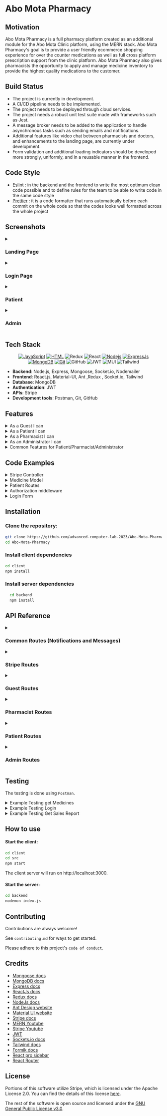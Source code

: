 # Abo Mota Pharmacy

## Motivation

Abo Mota Pharmacy is a full pharmacy platform created as an additional module for the Abo Mota Clinic platform, using the MERN stack. Abo Mota Pharmacy's goal is to provide a user friendly ecommerce shopping experience for over the counter medications as well as full cross platform prescription support from the clinic platform. Abo Mota Pharmacy also gives pharmacists the opportunity to apply and manage medicine inventory to provide the highest quality medications to the customer.

## Build Status

- The project is currently in development.
- A CI/CD pipeline needs to be implemented.
- The project needs to be deployed through cloud services.
- The project needs a robust unit test suite made with frameworks such as Jest.
- A message broker needs to be added to the application to handle asynchronous tasks such as sending emails and notifications.
- Additional features like video chat between pharmacists and doctors, and enhancements to the landing page, are currently under development.
- Form validation and additional loading indicators should be developed more strongly, uniformly, and in a reusable manner in the frontend.

## Code Style

- [Eslint](https://eslint.org/docs/latest/user-guide/getting-started) : in the backend and the frontend to write the most optimum clean code possible and to define rules for the team to be able to write code in the same code style
- [Prettier](https://prettier.io/) : it is a code formatter that runs automatically before each commit on the whole code so that the codes looks well formatted across the whole project

## Screenshots

<details>
<summary><h3>Landing Page</h3></summary>
<img width="1000" alt="login" src="./screenshots/l1.png">
<img width="1000" alt="login" src="./screenshots/l2.png">
<img width="1000" alt="login" src="./screenshots/l3.png">
<img width="1000" alt="login" src="./screenshots/l4.png">
<img width="1000" alt="login" src="./screenshots/l5.png">
</details>

<details>
<summary><h3>Login Page</h3></summary>
<img width="1000" alt="login" src="./screenshots/login.png">
</details>

<details>
<summary><h3>Patient</h3></summary>
<img width="1000" alt="login" src="./screenshots/patient/home1.png">
<img width="1000" alt="login" src="./screenshots/patient/home2.png">
<img width="1000" alt="login" src="./screenshots/patient/inventory.png">
<img width="1000" alt="login" src="./screenshots/patient/checkout_1.png">
<img width="1000" alt="login" src="./screenshots/patient/checkout_2.png">
<img width="1000" alt="login" src="./screenshots/patient/orders.png">
<img width="1000" alt="login" src="./screenshots/patient/prescriptions.png">
<img width="1000" alt="login" src="./screenshots/patient/chat.png">
<img width="1000" alt="login" src="./screenshots/patient/settings.png>





</details>

<details>
<summary><h3>Pharmacist</h3></summary>

<img width="1000" alt="login" src="./screenshots/pharmacist/home.png">
<img width="1000" alt="login" src="./screenshots/pharmacist/inventory.png">
<img width="1000" alt="login" src="./screenshots/pharmacist/salesReport.png">
<img width="1000" alt="login" src="./screenshots/pharmacist/pharmacistNotifcations.png">
<img width="1000" alt="login" src="./screenshots/pharmacist/doctors.png">
<img width="1000" alt="login" src="./screenshots/pharmacist/pharmacistChat.png">
<img width="1000" alt="login" src="./screenshots/pharmacist/pharmacistSettings.png">
</details>

<details>
<summary><h3>Admin</h3></summary>
<img width="1000" alt="login" src="./screenshots/viewPharmacist.png">
</details>

## Tech Stack

<div align="center" >
   
[![JavaScript](https://img.shields.io/badge/JavaScript-323330?style=for-the-badge&logo=javascript&logoColor=F7DF1E)](https://www.javascript.com)
[![HTML](https://img.shields.io/badge/HTML5-E34F26?style=for-the-badge&logo=html5&logoColor=white)](https://html.com/html5/)
![Redux](https://img.shields.io/badge/Built%20with-Redux-%23f44336?style=for-the-badge)
![React](https://img.shields.io/badge/react-%2320232a.svg?style=for-the-badge&logo=react&logoColor=%2361DAFB)
[![Nodejs](https://img.shields.io/badge/Node.js-339933?style=for-the-badge&logo=nodedotjs&logoColor=white)](https://nodejs.org/en/)
[![ExpressJs](https://img.shields.io/badge/Express.js-000000?style=for-the-badge&logo=express&logoColor=white)](https://GitHub.com/Naereen/badges/)
[![MongoDB](https://img.shields.io/badge/MongoDB-4EA94B?style=for-the-badge&logo=mongodb&logoColor=white)](https://www.mongodb.com/)
[![Git](https://img.shields.io/badge/Git-F05032?style=for-the-badge&logo=git&logoColor=white)](https://github.com/omar-sherif9992)
![GitHub](https://img.shields.io/badge/GitHub-100000?style=for-the-badge&logo=github&logoColor=white)
![JWT](https://img.shields.io/badge/JWT-black?style=for-the-badge&logo=JSON%20web%20tokens)
![MUI](https://img.shields.io/badge/MUI-%230081CB.svg?style=for-the-badge&logo=mui&logoColor=white)
![Tailwind](https://img.shields.io/badge/tailwindcss-0F172A?&logo=tailwindcss)

</div>

- **Backend**: Node.js, Express, Mongoose, Socket.io, Nodemailer
- **Frontend**: React.js, Material-UI, Ant ,Redux , Socket.io, Tailwind
- **Database**: MongoDB
- **Authentication**: JWT
- **APIs**: Stripe
- **Development tools**: Postman, Git, GitHub

## Features

<details>
<summary>As a Guest I can</summary>

- Register as a patient with my username, name, email, password, date of birth, gender, mobile number, and emergency contact details.
- Submit a request to register as a pharmacist with my username, name, email, password, date of birth, hourly rate, hospital affiliation, and educational background.

</details>

<details>
<summary>As a Patient I can</summary>

- View a list of all available medicines, including pictures, prices, and descriptions.
- Search for medicines based on name.
- Filter medicines based on their medicinal use.
- Add over-the-counter medicines to my cart.
- Add prescription medicines to my cart based on my prescription.
- View items in my cart.
- Remove items from my cart.
- Change the quantity of items in my cart.
- Checkout my order.
- Add new delivery addresses and choose from existing ones.
- Select payment methods including wallet, credit card, or cash on delivery.
- View my current and past orders along with their details and status.
- Cancel orders.
- View alternatives to medicines that are out of stock.
- Chat with a pharmacist.
- View the amount in my wallet.

</details>

<details>
<summary>As a Pharmacist I can</summary>

- Upload and submit required documents for registration such as ID, pharmacy degree, and working licenses.
- view a list of all available medicines (including picture of medicine, price, description)
- search for medicine based on name
- filter medicines based on medicinal use
- Add a medicine with its details like active ingredients, price, and quantity.
- Upload images for medicines.
- Edit details and prices of medicines.
- Archive or unarchive a medicine.
- View the available quantity and sales of each medicine.
- Filter sales reports based on medicine or date.
- Receive notifications when a medicine is out of stock.
- Chat with a doctor.
- View total sales reports based on a chosen month.
- View the amount in my wallet.

</details>

<details>
<summary>As an Administrator I can</summary>

- Add another administrator with a set username and password.
- Remove a pharmacist or patient from the system.
- View all the information uploaded by a pharmacist when they apply to join the platform.
- Accept or reject the request of a pharmacist to join the platform.
- View total sales reports based on a chosen month.
- View a pharmacist's information.
- View a patient's basic information.
- Change my password.
- Reset my password via OTP sent to email.
- view a list of all available medicines (including picture of medicine, price, description)
- search for medicine based on name
- filter medicines based on medicinal use

</details>

<details>
<summary>Common Features for Patient/Pharmacist/Administrator</summary>
   
- Login with my username and password.
- Logout of the system.
- Change my password.
- Reset my password via OTP sent to email.
- View a list of all available medicines including picture, price, and description.
- Search for medicine based on name.
- Filter medicines based on medicinal use.

</details>

## Code Examples

<details>
    <summary>
    Stripe Controller
    </summary>

```javascript
const stripe = require("stripe")(process.env.STRIPE_SECRET_KEY, {
  apiVersion: "2022-08-01",
});

const createPaymentIntent = async (req, res) => {
  try {
    const { amount } = req.body;

    const paymentIntent = await stripe.paymentIntents.create({
      amount: parseInt(amount),
      currency: "usd",
    });

    res.status(200).json({ clientSecret: paymentIntent.client_secret });
  } catch (error) {
    res.status(400).json({ error: error.message });
  }
};

const config = (req, res) => {
  res.send({
    publishableKey: process.env.STRIPE_PUBLISHABLE_KEY,
  });
};

module.exports = {
  createPaymentIntent,
  config,
};
```

</details>

<details>
    
<summary>Medicine Model</summary>

```javascript
const mongoose = require("mongoose");
const { Schema } = mongoose;

const medicineSchema = new Schema({
  name: String,
  description: String,
  activeIngredients: [String],
  price: Number,
  quantity: Number,
  medicineImage: {
    data: Buffer,
    contentType: String,
  },
  sales: {
    type: Number,
    default: 0,
  },
  medicinalUse: {
    type: String,
    enum: [
      "Antibiotic",
      "Pain Reliever",
      "Antipyretic",
      "Antifungal",
      "Antiviral",
      "Antiseptic",
      "Antispasmodic",
      "Antihistamine",
      "Anti-inflammatory",
      "Diuretic",
    ],
  },
  status: {
    type: String,
    enum: ["archived", "unarchived"],
    default: "unarchived",
  },
  isOverTheCounter: {
    type: Boolean,
    default: false,
  },
});

const Medicine = mongoose.model("Medicine", medicineSchema);
module.exports = Medicine;
```

</details>

<details>

<summary>
    Patient Routes
</summary>

```javascript
const express = require("express");
const router = express.Router();
const {
  getMedicines,
  getPatient,
  getOrders,
  cancelOrder,
  createOrder,
  removeFromCart,
  addToCart,
  addDeliveryAddress,
  payByWallet,
  changePassword,
  viewWallet,
  viewAlternatives,
  linkWithClinic,
  updatePrescriptionsQuantity,
} = require("../controller/patientController");

const authorize = require("../middlewares/authorization");

router.get("/", authorize, getPatient); //done

router.get("/medicines", authorize, getMedicines); //done

router.post("/addToCart", authorize, addToCart); //done

router.delete(`/removeFromCart`, authorize, removeFromCart); //done

router.get("/orders", authorize, getOrders); //done

router.patch("/cancelOrder", authorize, cancelOrder); //done

router.post("/createOrder", authorize, createOrder); //done

router.patch("/addDeliveryAddress", authorize, addDeliveryAddress); //done

router.patch("/deliveryAddress", authorize, addDeliveryAddress);

router.patch("/payByWallet", authorize, payByWallet); //done

router.patch("/changePassword", authorize, changePassword);

router.get("/wallet", authorize, viewWallet);

router.get("/alternatives", authorize, viewAlternatives);

router.post("/linkWithClinic", authorize, linkWithClinic);

router.patch("/updatePrescriptionsQuantity", authorize, updatePrescriptionsQuantity);

module.exports = router;
```

</details>

<details>
    <summary>
        Authorization middleware
    </summary>

```javascript
const jwt = require("jsonwebtoken");

const authToken = (req, res, next) => {
  const token = req.cookies.jwt;
  console.log(token);
  if (token) {
    jwt.verify(token, process.env.JWT_SECRET, (err, userData) => {
      if (err) return res.status(500).json({ message: "Unauthorized", isLoggedIn: false });

      req.userData = userData; //userData is the payload included in the token
      const userType = userData.userType;
      //check if the user type allowed for the current route
      console.log("baseUrl", req.baseUrl);
      if (userType === "admin" && req.baseUrl.includes("/admin")) next();
      else if (userType === "pharmacist" && req.baseUrl.includes("/pharmacist")) next();
      else if (
        userType === "patient" &&
        (req.baseUrl.includes("/patient") || req.baseUrl.includes("/stripe"))
      )
        next();
      else return res.status(403).json({ message: "Forbidden" });
    });
  } else {
    res.status(500).json({ message: "Unauthorized", isLoggedIn: false });
  }
};

module.exports = authToken;
```

</details>

<details>

   <summary>
        Login Form
   </summary> 
   
```javascript
import Button from "../../components/Button";
import { useEffect, useState } from "react";
import Input from "../../components/InputField";
import "./styles.css";
import logo from "../../../shared/assets/logo.png";
import * as yup from "yup";
import Header from "../../components/Header";
import { Formik } from "formik";
import LoadingIndicator from "../../components/LoadingIndicator";
import { useNavigate } from "react-router-dom";
import ForgetPasswordScreen from "../ForgetPasswordScreen";
import OtpScreen from "../OtpScreen";
import { login, useLoginMutation } from "../../../store";
import { useDispatch } from "react-redux";
import FormErrorDialog from "../../components/FormErrorDialog";

const LoginForm = () => {
const [isLoading, setIsLoading] = useState(false);
const [forgetPassword, setForgetPassword] = useState(false);
const [otpOpen, setOtpOpen] = useState(false);
const [email, setEmail] = useState("");
const [openDialog, setOpenDialog] = useState(false);

const navigate = useNavigate();
const [loginMutation, results] = useLoginMutation();
const dispatch = useDispatch();

useEffect(() => {
if (results.error) {
setOpenDialog(true);
}
}, [results]);

const handleSubmit = async (values, { resetForm }) => {
// values contains all the data needed for registeration
const user = {
username: values.username,
password: values.password,
};
setIsLoading(true);
await new Promise((resolve) => setTimeout(resolve, 3000));

    try {
      const result = await loginMutation(user).unwrap();
      // Use the result for navigation or other side effects
      if (result.userType === "patient") {
        dispatch(login({ role: "patient" }));
        navigate("/patient/medicine");
      } else if (result.userType === "pharmacist") {
        dispatch(login({ role: "pharmacist" }));
        navigate("/pharmacist");
      } else if (result.userType === "admin") {
        dispatch(login({ role: "admin" }));
        navigate("/admin");
      }
      resetForm({ values: "" });
    } catch (error) {
      console.error("Failed to login:", error);
    } finally {
      setIsLoading(false);
    }

};

const PharmacistForm = (
<Formik
      initialValues={initialPharmacistValues}
      validationSchema={PharmacistSchema}
      onSubmit={handleSubmit}
    >
{(formik) => (

<form onSubmit={formik.handleSubmit}>
{console.log(formik.values)}
<div className='form-container'>
<Input
label='Username*'
icon
type='text'
id='username'
error={formik.errors.username}
touch={formik.touched.username}
{...formik.getFieldProps("username")}
/>
</div>
<div className='form-container'>
<Input
label='Password*'
icon
type='password'
id='password'
error={formik.errors.password}
touch={formik.touched.password}
{...formik.getFieldProps("password")}
/>
</div>
<div className='submit-add-medicine-button-container'>
{isLoading ? (
<LoadingIndicator />
) : (
<Button type='submit'>Log in</Button>
)}
</div>
</form>
)}
</Formik>
);

console.log("res", results);
return (

<div className='login-div'>
<div className='login-portal'>
<div className='login-part'>
<div className='login-logo-div'>
{" "}
<img className='login-logo' src={logo} alt='logo' />{" "}
</div>
<Header header='Welcome Back!' type='login-header' />
</div>
<p className='login-word'>Login</p>
{PharmacistForm}
<div
className='flex justify-between mr-8 ml-8'
style={{
            display: "flex",
            justifyContent: "space-between",
            marginRight: "8px",
            marginLeft: "8px",
          }} >
<button
className='forget-password-button'
onClick={() => {
navigate("/registerPharmacist");
}} >
Register as Pharmacist?
</button>
<button
className='forget-password-button'
onClick={() => {
navigate("/registerPatient");
}} >
Register as Patient?
</button>

          <button
            className='forget-password-button'
            onClick={() => {
              setForgetPassword(true);
            }}
          >
            Forgot Password?
          </button>
        </div>
      </div>
      {forgetPassword && (
        <ForgetPasswordScreen
          closeForm={() => {
            setForgetPassword(false);
          }}
          goToOtp={() => {
            setOtpOpen(true);
          }}
          setEmail={setEmail}
        />
      )}
      {otpOpen && (
        <OtpScreen
          closeForm={() => {
            setOtpOpen(false);
          }}
          email={email}
        />
      )}
      <FormErrorDialog
        isError={openDialog}
        setClose={() => {
          setOpenDialog(false);
        }}
      />
    </div>

);
};

const PharmacistSchema = yup.object().shape({
username: yup.string().required("Please enter a valid username"),

password: yup
.string()
.min(8, "Password must be at least 8 characters long")
.matches(/[a-zA-Z]/, "Password must contain at least one letter")
.matches(/[0-9]/, "Password must contain at least one number")
.required("Please enter a valid password"),
});

const initialPharmacistValues = {
username: "",
password: "",
};

export default LoginForm;

````

</details>




## Installation

### Clone the repository:

```bash
git clone https://github.com/advanced-computer-lab-2023/Abo-Mota-Pharmacy.git
cd Abo-Mota-Pharmacy
````

### Install client dependencies

```bash
cd client
npm install
```

### Install server dependencies

```bash
  cd backend
  npm install
```

## API Reference

<details>
   <summary><h3>Common Routes (Notifications and Messages)</h1></summary>

#### Get Notifications

- **Endpoint**: `GET /api/common/notifications`
- **Description**: Retrieves notifications for a user.
- **Controller**: `getNotifications`
  - Retrieves all notifications for a user.

#### Send Notification

- **Endpoint**: `POST /api/common/notification`
- **Description**: Sends a new notification.
- **Controller**: `sendNotification`
  - Creates and sends notifications to specified recipients.
- **Body Parameters**:
  | Parameter | Type |Description |
  |-------------------|--------|---------------------------|
  | `recipientUsername`| string | Recipient's username |
  | `recipientType` | string | Recipient's user type |
  | `content` | string | Notification content |

#### Send Email Notification

- **Endpoint**: `POST /api/common/send-email`
- **Description**: Sends an email notification.
- **Controller**: `sendEmailNotif`
  - Sends email notifications using external email service.
- **Body Parameters**:
  | Parameter | Type | Description |
  |--------------|--------|---------------------------|
  | `email` | string | Recipient email address |
  | `subject` | string | Email subject |
  | `text` | string | Email body text |

</details>

<details>
   <summary><h3>Stripe Routes</h3></summary>
   
   #### Get Configurations
- **Endpoint**: `GET /api/stripe/config`
- **Description**: Retrieves Stripe configuration details.
- **Controller**: `config`
  - Returns Stripe publishable key.

#### Create Payment Intent

- **Endpoint**: `POST /api/stripe/create-payment-intent`
- **Description**: Creates a new payment intent for Stripe transactions.
- **Controller**: `createPaymentIntent`
  - Stripe Payment Intent Creation.
- **Body Parameters**:
  | Parameter | Type | Description |
  |---------------|--------|---------------------------|
  | `amount` | number | Transaction amount in USD |

</details>
<details>
   <summary><h3>Guest Routes</h3></summary>
   
#### Register Patient
- **Endpoint**: `POST /pharmaApi/guest/registerPatient`
- **Description**: Registers a patient to the pharmacy platform
- **Controller**: `registerPatient`
  - Adds a new patient to the database
- **Body Parameters**:
| Parameter   | Type   | Description    |
  |-------------|--------|----------------|
  | `name`      | string | Patient's name |
  | `username`  | string | User's username|
  | `nationalId`| string | National ID    |
  | `password`  | string | Account password|
  | `email`     | string | Email address  |
  | `dob`       | date   | Date of Birth  |
  | `mobile`    | number | Phone Number |
  | `gender`    | string | Gender (male or female) |
   | `emergencyContact.name`        | string | Emergency contact's name       |
  | `emergencyContact.mobile`      | string | Emergency contact's mobile     |
  | `emergencyContact.relation`    | string | Relation to emergency contact  |

#### Register Pharmacist

- **Endpoint**: `POST /pharmaApi/guest/registerPharmacist`
- **Description**: Registers a pharmacist to await approval on the platform
- **Controller**: `registerPharmacist`
  - Creates a new pharmacist awaiting approval by an admin
- **Body Parameters**:
- **Body Parameters**:
  | Parameter | Type | Description |
  |-------------|--------|-------------------|
  | `name` | string | Pharmacist's name |
  | `username` | string | User's username |
  | `nationalId`| file | National ID file |
  | `password` | string | Account password|
  | `email` | string | Email address |
  | `dob` | date | Date of Birth |
  | `educationalBackground` | string | Educational Background|
  | `affiliation` | string | Affiliation of Dr. |
  | `mobile` | number | Phone Number |
  | `gender` | string | Gender (male or female) |
  | `workingLicense`| file| Working license file|
  | `pharmacyDegree`| file | Pharmacy degree file|

#### Login

- **Endpoint**: `POST /pharmaApi/guest/login`
- **Description**: Logs in a registered patient/pharmacist/admin
- **Controller**: `login`
  - Logs in user and redirects to correct page, creates JWT authorization token
- **Body Parameters**:
  | Parameter | Type | Description |
  |-------------|--------|-------------------|
  | `username` | string | Account username |
  | `password` | string | Account password |

#### Logout

- **Endpoint**: `POST /pharmaApi/guest/logout`
- **Description**: Logs out currently logged in user
- **Controller**: `logout`
  - Logs out currently logged in user and destroys JWT token

#### Request OTP

- **Endpoint**: `POST /pharmaApi/guest/otp`
- **Description**: Requests an OTP to be sent to a given email to reset password
- **Controller**: `requestOtp`
  - Sends an email containing an OTP to the requesting user
- **Body Parameters**:
  | Parameter | Type | Description |
  |-------------|--------|-------------------|
  | `email` | string | Account email |

#### Forgot Password

- **Endpoint**: `/pharmaApi/guest/forgotPassword`
- **Description**: Changes password using previously sent otp
- **Controller**: `forgotPassword`
  - Resets password using sent OTP
- **Body Parameters**:
  | Parameter | Type | Description |
  |-------------|--------|-------------------|
  | `email` | string | Account email |
  | `otp` | string | OTP received on email |
  | `newPassword` | string | New password |

</details>
<details>
   <summary>
      <h3>
         Pharmacist Routes
      </h3>
   </summary>
   
#### Add Medicine
- **Endpoint**: `POST /pharmaApi/pharmacist/medicine`

- **Description**: Creates a new medicine record.
- **Controller**: `addMedicine`

  - Adds new medicine details to the database.

- **Body Parameters**:
  | Parameter | Type | Description |
  |---------------------|--------|-----------------------------------|
  | `name` | string | Medicine name |
  | `description` | string | Description |
  | `price` | number | Price |
  | `activeIngredients` | string | Active ingredients |
  | `quantity` | number | Quantity available |
  | `medicinalUse` | string | Medicinal use |
  | `isOverTheCounter` | boolean| Availability over the counter |
  | `medicineImage` | file | Image of the medicine |

#### Edit Medicine

- **Endpoint**: `PATCH /pharmaApi/pharmacist/medicine/:name`
- **Description**: Modifies a medicine record.
- **Controller**: `editMedicine`
  - Updates existing medicine details.
- **Path Parameters (Params)**:
  | Parameter | Type | Description |
  |---------------------|--------|-----------------------------------|
  | `name` | string | Medicine name to update |

- **Body Parameters**:
  | Parameter | Type | Description |
  |---------------------|--------|-----------------------------------|
  | `name` | string | Medicine name |
  | `description` | string | Description |
  | `price` | number | Price |
  | `activeIngredients` | string | Active ingredients |
  | `quantity` | number | Quantity available |
  | `medicinalUse` | string | Medicinal use |
  | `isOverTheCounter` | boolean| Availability over the counter |
  | `medicineImage` | file | Image of the medicine|

#### Get Sales Reports

- **Endpoint**: `GET /pharmaApi/pharmacist/salesReport`
- **Description**: Retrieves sales reports data grouped together by the same date (day/month/year).
- **Controller**: `getSalesReports`
  - Generates sales reports for medicines.

#### Change Password

- **Endpoint**: `PATCH /pharmaApi/pharmacist/changePassword`
- **Description**: Updates pharmacist's password.
- **Controller**: `changePassword`
  - Allows pharmacists to change their password.
- **Body Parameters**:
  | Parameter | Type | Description |
  |---------------------|--------|-----------------------------------|
  `oldPassword` | string | Old password of current pharmacist
  | `newPassword` | string | New password of current pharmacist |

#### View Wallet

- **Endpoint**: `GET /pharmaApi/pharmacist/wallet`
- **Description**: Retrieves wallet information.
- **Controller**: `viewWallet`
  - Displays current wallet balance for a pharmacist.

#### Archive Medicine

- **Endpoint**: `PATCH /pharmaApi/pharmacist/archive`
- **Description**: Changes medicine status to archived.
- **Controller**: `archiveMedicine`
  - Archives a specific medicine.
- **Body Parameters**:
  | Parameter | Type | Description |
  |---------------------|--------|-----------------------------------|
  `medicineName` | string | Archives a medicine

#### Unarchive Medicine

- **Endpoint**: `PATCH /pharmaApi/pharmacist/unarchive`
- **Description**: Changes medicine status to unarchived.
- **Controller**: `unarchiveMedicine`
  - Reverts archive status of a medicine.
- **Body Parameters**:
| Parameter | Type | Description |
|---------------------|--------|-----------------------------------|
`medicineName` | string | Unarchives a medicine
</details>
<details>
   <summary><h3>Patient Routes </h1></summary>

#### Get Logged In Patient

- **Endpoint**: `GET /pharmaApi/patient`
- **Description**: Retrieves logged in patient information
- **Controller**: `getPatient`
  - Fetches logged in patient's account object

#### Get All Medicines

- **Endpoint**: `GET /pharmaApi/patient/medicines`
- **Description**: Retrieves a list of all available medicines in the pharmacy
- **Controller**: `getMedicines`
  - Fetches and returns a list of all medicines from the database

#### Get All Pharmacists

- **Endpoint**: `GET /pharmaApi/patient/pharmacists`
- **Description**: Provides information about all pharmacists associated with the pharmacy
- **Controller**: `getPharmacists`
  - Gathers and returns data about all pharmacists, including their qualifications and availability

#### Add to Cart

- **Endpoint**: `POST /pharmaApi/patient/addToCart`
- **Description**: Allows the logged-in patient to add a specific medicine to their cart
- **Controller**: `addToCart`
  - Processes the request to add a specified medicine to the patient’s cart
- **Body Parameters**:
  | Parameter | Type | Description |
  |-----------|--------|------------------------------|
  | `name` | string | Name of the medicine to add |
  | `quantity`| number | Quantity of the medicine |

#### Remove from Cart

- **Endpoint**: `DELETE /pharmaApi/patient/removeFromCart`
- **Description**: Enables the removal of a specific medicine from the patient's cart
- **Controller**: `removeFromCart`
  - Handles the deletion of a selected medicine from the patient’s cart
- **Path Parameters**:
  | Parameter | Type | Description |
  |-----------|--------|------------------------------|
  | `name` | string | Name of the medicine |
  | `quantity`| number | Quantity of the medicine |

#### Get All Orders

- **Endpoint**: `GET /pharmaApi/patient/orders`
- **Description**: Retrieves a history of all orders made by the logged-in patient
- **Controller**: `getOrders`
  - Fetches and returns a list of all orders placed by the patient

#### Cancel Order

- **Endpoint**: `PATCH /pharmaApi/patient/cancelOrder`
- **Description**: Allows a patient to cancel an order
- **Controller**: `cancelOrder`
  - Handles the cancellation of an existing order
- **Body Parameters**:
  | Parameter | Type | Description |
  |-----------|--------|-------------------------------|
  | `orderId` | string | Unique identifier of the order|

#### Create Order

- **Endpoint**: `POST /pharmaApi/patient/createOrder`
- **Description**: Allows patients to create a new order for medicines
- **Controller**: `createOrder`
  - Calculates the total price of the order and updates the medicine stock
- **Body Parameters**:
  | Parameter | Type | Description |
  |------------|--------|--------------------------------------|
  | `medicines`| array | An array of medicine objects |

#### Add Delivery Address

- **Endpoint**: `PATCH /pharmaApi/patient/addDeliveryAddress`
- **Description**: Allows patients to add a new delivery address to their profile
- **Controller**: `addDeliveryAddress`
  - Adds the new address to the patient's profile
- **Body Parameters**:
  | Parameter | Type | Description |
  |------------------|--------|----------------------------|
  | `apartmentNumber`| string | Apartment number of address|
  | `streetName` | string | Street name of address |
  | `city` | string | City of the address |

#### Pay By Wallet

- **Endpoint**: `PATCH /pharmaApi/patient/payByWallet`
- **Description**: Allows patients to make payments using their wallet balance
- **Controller**: `payByWallet`
  - Deducts the specified amount from the patient's wallet
- **Body Parameters**:
  | Parameter | Type | Description |
  |-------------|--------|-----------------------------|
  | `deductible`| number | Amount to be deducted |

#### Change Password

- **Endpoint**: `PATCH /pharmaApi/patient/changePassword`
- **Description**: Allows patients to change their account password
- **Controller**: `changePassword`
  - Verifies old password and updates to a new password
- **Body Parameters**:
  | Parameter | Type | Description |
  |--------------|--------|----------------------|
  | `oldPassword`| string | Current password |
  | `newPassword`| string | New password |

#### View Wallet

- **Endpoint**: `GET /pharmaApi/patient/wallet`
- **Description**: Provides the logged-in patient with the current balance in their wallet
- **Controller**: `viewWallet`
  - Retrieves and displays the wallet balance of the logged-in patient

#### View Alternatives

- **Endpoint**: `GET /pharmaApi/patient/alternatives`
- **Description**: Provides patients with alternative medicine options based on the active ingredient of a specified medicine
- **Controller**: `viewAlternatives`
  - Identifies alternatives with the same primary active ingredient as the specified medicine
- **Body Parameters**:
  | Parameter | Type | Description |
  |---------------|--------|-----------------------------------------------|
  | `medicineName`| string | The name of the medicine to find alternatives for |

#### Link with Clinic

- **Endpoint**: `POST /pharmaApi/patient/linkWithClinic`
- **Description**: Allows patients to link their pharmacy account with their clinic profile for integrated care
- **Controller**: `linkWithClinic`
  - Validates clinic patient credentials and links the pharmacy and clinic patient accounts
- **Body Parameters**:
  | Parameter | Type | Description |
  |-----------|--------|---------------------------------|
  | `username`| string | Username of the clinic patient |
  | `password`| string | Password of the clinic patient |

#### Update Prescriptions Quantity

- **Endpoint**: `PATCH /pharmaApi/patient/updatePrescriptionsQuantity`
- **Description**: Adjusts the quantity of a specific medicine in a patient's prescription
- **Controller**: `updatePrescriptionsQuantity`
  - Updates the quantity of a specified medicine in the prescription
- **Body Parameters**:
  | Parameter | Type | Description |
  |----------------|--------|---------------------------------------------------|
  | `prescriptionId`| string | ID of the prescription to be updated |
  | `medicineId` | string | ID of the medicine in the prescription to update |

</details>

<details>
   <summary>
      <h3>Admin Routes</h3>
   </summary>

#### Get Pharmacists

- **Endpoint**: `GET /pharmaApi/admin/pharmacists`
- **Description**: Fetches list of approved pharmacists.
- **Controller**: `getPharmacists`
  - Retrieves all approved pharmacists.

#### Get Pharmacist by ID

- **Endpoint**: `GET /pharmaApi/admin/pharmacists/:id`
- **Description**: Retrieves pharmacist details.
- **Controller**: `getPharmacist`
  - Fetches details of a specific pharmacist.
- **Path Parameters (Params)**:
  | Parameter | Type | Description |
  |-----------|--------|--------------------------|
  | `id` | string | Pharmacist identifier |

#### Add Admin

- **Endpoint**: `POST /pharmaApi/admin/admins`
- **Description**: Registers a new admin.
- **Controller**: `addAdmin`
  - Creates a new admin account.
- **Body Parameters**:
  | Parameter | Type | Description |
  |-----------|--------|----------------------|
  | `username`| string | Admin's username |
  | `password`| string | Admin's password |
  | `email` | string | Admin's email |

#### Delete Patient

- **Endpoint**: `DELETE /pharmaApi/admin/patients`
- **Description**: Deletes a patient account.
- **Controller**: `deletePatient`
  - Removes a specific patient.
- **Body Parameters**:
  | Parameter | Type | Description |
  |-----------|--------|----------------------|
  | `username`| string | Admin's username |

#### Delete Pharmacist

- **Endpoint**: `DELETE /pharmaApi/admin/pharmacists`
- **Description**: Deletes an approved pharmacist account.
- **Controller**: `deletePharmacist`
  - Removes a specific approved pharmacist.
- **Body Parameters**:
  | Parameter | Type | Description |
  |-----------|--------|----------------------|
  | `username`| string | Admin's username |

#### Change Password

- **Endpoint**: `PATCH /pharmaApi/admin/changePassword`
- **Description**: Changes user's password.
- **Controller**: `changePassword`
  - Allows user to update their password.
- **Body Parameters**:
  | Parameter | Type | Description |
  |-----------|--------|----------------------|
  | `oldPassword`| string | Current admin's old password |
  | `newPassword`| string | Current admin's new password |

#### Get Admin Details

- **Endpoint**: `GET /pharmaApi/admin/admin`
- **Description**: Fetches admin information.
- **Controller**: `getAdmin`
  - Retrieves details of the logged-in admin.

#### Get Medicines

- **Endpoint**: `GET /pharmaApi/admin/medicines`
- **Description**: Retrieve all medicines on the platform
- **Controller**: `getMedicines`
  - Returns a list of all medicines available on the platform

#### Get Applications

- **Endpoint**: `GET /pharmaApi/admin/applications`
- **Description**: Retrieve a list of all pending pharmacist applications
- **Controller**: `getApplications`
  - Returns a list of all applications of pharmacists that are pending on the database

#### Handle Application

- **Endpoint**: `PATCH /pharmaApi/admin/applications/:id`
- **Description**: Approves or rejects a specific pharmacist application
- **Controller**: `handleApplication`
  - Rejects or accepts a pharmacist's application
- **Path Parameters (Params)**:
  | Parameter | Type | Description |
  |-------------|--------|-------------------|
  | `id` | string | Pharmacist ObjectId |
- **Body Parameters**:
  | Parameter | Type | Description |
  |-------------|--------|-------------------|
  | `registrationStatus` | string | Admin verdict, either "approved" or "rejected" |

#### Get Patients

- **Endpoint**: `GET /pharmaApi/admin/patients`
- **Description**: Retrieves all patients on the platform
- **Controller**: `getPatients`
  - Returns an array of all patients in the pharmacy database

#### Get Patient

- **Endpoint**: `GET /pharmaApi/admin/patients/:id`
- **Description**: Retrieves a specific patient on the platform
- **Controller**: `getPatient`
  - Returns a specified patient depending on id in params
- **Path Parameters (Params)**:
| Parameter | Type | Description |
|-------------|--------|-------------------|
| `id` | string | Patient ObjectId |
</details>

## Testing

The testing is done using `Postman`.

<details>

<summary>
   Example Testing get Medicines
</summary>

```javascript


pm.test("Response status code is 200", function () {
    pm.expect(pm.response.code).to.equal(200);
});


pm.test("Price should be a non-negative number", function () {
    const responseData = pm.response.json();

    responseData.forEach(function(medicine) {
…        pm.expect(item.quantity).to.be.a('number').and.to.be.at.least(0);
    });
});



```

</details>

<details>

<summary>
   Example Testing Login
</summary>

```javascript


pm.test("Response status code is 200", function () {
  pm.expect(pm.response.code).to.equal(200);
});


pm.test("Response has the required fields - message, token, and userType", function () {
  const responseData = pm.response.json();

  pm.expect(responseData).to.be.an('object');
…  }, "UserType should be a valid type");
});


pm.test("Content-Type header is application/json", function () {
    pm.expect(pm.response.headers.get("Content-Type")).to.include("application/json");
});


```

</details>

<details>
   <summary>
      Example Testing Get Sales Report
   </summary>

```javascript
pm.test("Response status code is 200", function () {
  pm.expect(pm.response.code).to.equal(200);
});

pm.test("Content-Type header is application/json", function () {
  pm.expect(pm.response.headers.get("Content-Type")).to.include("application/json");
});

pm.test("Ensure purchaseDate is in a valid date format", function () {
  const responseData = pm.response.json();

  pm.expect(responseData).to.be.an("array");
  responseData.forEach(function (item) {
    pm.expect(item.purchaseDate).to.match(/^\d{4}-\d{2}-\d{2}$/);
  });
});

pm.test("Sales field is a non-negative integer", function () {
  const responseData = pm.response.json();

  pm.expect(responseData).to.be.an("array");
  responseData.forEach(function (item) {
    pm.expect(item.sales).to.be.a("number");
    pm.expect(item.sales).to.be.at.least(0);
  });
});
```

</details>

## How to use

#### Start the client:

```bash
cd client
cd src
npm start
```

The client server will run on http://localhost:3000.

#### Start the server:

```bash
cd backend
nodemon index.js
```

## Contributing

Contributions are always welcome!

See `contributing.md` for ways to get started.

Please adhere to this project's `code of conduct`.

## Credits

- [Mongoose docs](https://mongoosejs.com/docs/)
- [MongoDB docs](https://www.mongodb.com/)
- [Express docs](https://expressjs.com/en/4x/api.html)
- [ReactJs docs](https://reactjs.org/docs/getting-started.html)
- [Redux docs](https://redux.js.org/api/api-reference)
- [NodeJs docs](https://nodejs.org/en/docs/)
- [Ant Design website](https://ant.design/)
- [Material UI website](https://mui.com/)
- [Stripe docs](https://stripe.com/docs/)
- [MERN Youtube](https://www.youtube.com/channel/UC29ju8bIPH5as8OGnQzwJyA)
- [Stripe Youtube](https://youtu.be/1r-F3FIONl8)
- [JWT](https://www.youtube.com/watch?v=mbsmsi7l3r4)
- [Sockets.io docs](https://socket.io/)
- [Tailwind docs](https://tailwindcss.com/docs/)
- [Formik docs](https://formik.org/docs/tutorial)
- [React pro sidebar](https://www.npmjs.com/package/react-pro-sidebar)
- [React Router](https://reactrouter.com/en/main)

## License

Portions of this software utilize Stripe, which is licensed under the Apache License 2.0. You can find the details of this license [here](https://www.apache.org/licenses/LICENSE-2.0).

The rest of the software is open source and licensed under the [GNU General Public License v3.0](https://choosealicense.com/licenses/gpl-3.0/).
